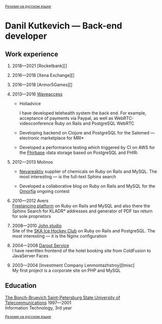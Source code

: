 <sup>[Резюме на русском языке][]</sup>

# Danil Kutkevich — Back-end developer

## Work experience

1. <span title="08.2018—01.2021">2018—2021</span> [Rocketbank][]

2. <span title="07.2018—08.2018">2016—2018</span> [Xena Exchange][]

3. <span title="10.2016—05.2018">2016—2018</span> [Armor5Games][]

4. <span title="06.2013—08.2016">2013—2016</span> [Waveaccess][]

   * Holiadvice

     I have developed <span title="holiadvice.com">telehealth system</span>  the back end. For example, acceptance of payments
     via Paypal, as well as WebRTC-videoconference
     Ruby on Rails and PostgreSQL WebRTC

   * Developing backend on Clojure and PostgreSQL for the Salemed — electronic
     marketplace for <span title="Magnetic Resonance Imaging">MRI*</span>

   * Developed a performance testing which triggered by CI on AWS
     for the [Fhirbase][] <sub><sup>(</sup></sub>data storage based on
     PostgreSQL and FHIR<sub><sup>)</sup></sub>

   [Waveaccess]: https://waveaccess.ru
   [Fhirbase]: https://github.com/fhirbase/fhirbase-plv8

5. <span title="04.2012—06.2013">2012—2013</span>
   Molinos

   * [Nevareaktiv][] supplier of chemicals on Ruby on Rails and MySQL.
     The most interesting — is the full-text Sphinx search

   * Developed a collaborative blog on Ruby on Rails and MySQL
     for the [Omorfia][] ongoing contest

   [Molinos]: https://molinos.ru
   [Nevareaktiv]: https://nevareaktiv.ru
   [Omorfia]: https://omorfia.ru

6. <span title="09.2010—04.2012">2010—2012</span>
   Avers  
   [Freelancing platform][prohq.ru] on Ruby on Rails and MySQL and also
   there the Sphinx Search for
   <span title="Classifier of addresses of the Russian Federation">KLADR*</a>
   addresses and generator of PDF tax return for sole proprietors

   [prohq.ru]: http://prohq.ru

7. <span title="03.2008—09.2010">2008—2010</span>
   [John studio][john.ru]  
   Site of the [SKA Ice Hockey Club][ska.ru] on Ruby on Rails and PostgreSQL.
   The most interesting — it is the Nginx configuration

   [john.ru]: https://john.ru
   [ska.ru]: https://ska.ru

8. <span title="11.2004—03.2008">2004—2008</span>
   [Darout Service][darout]  
   I have rewritten frontend of the
   <span title="hotelguide.com">hotel booking site</span>
   from ColdFusion to JavaServer Faces

   [darout]: http://darout.ru

9. <span title="06.2003—11.2004">2003—2004</span>
   [Investment Company Lenmontazhstroy][lmisc]  
   My first project is a corporate site on PHP and MySQL

   [lmsic]: https://lmsic.com

## Education

[The Bonch-Bruevich Saint-Petersburg State University of Telecommunications][bonch]
1997—2001  
Information Technology, 3rd year

[bonch]: https://sut.ru

<sub>[Резюме на русском языке][]</sub>

[Резюме на русском языке]: ./danilkutkevich.ru.md#readme
